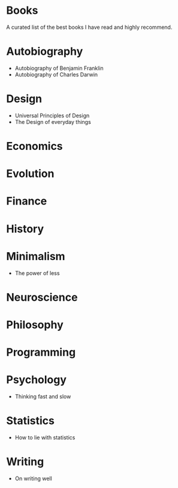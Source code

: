 # Books
A curated list of the best books I have read and highly recommend.

# Autobiography

* Autobiography of Benjamin Franklin
* Autobiography of Charles Darwin

# Design

* Universal Principles of Design
* The Design of everyday things

# Economics

# Evolution

# Finance

# History

# Minimalism
* The power of less

# Neuroscience

# Philosophy

# Programming

# Psychology
* Thinking fast and slow

# Statistics
* How to lie with statistics

# Writing

* On writing well
